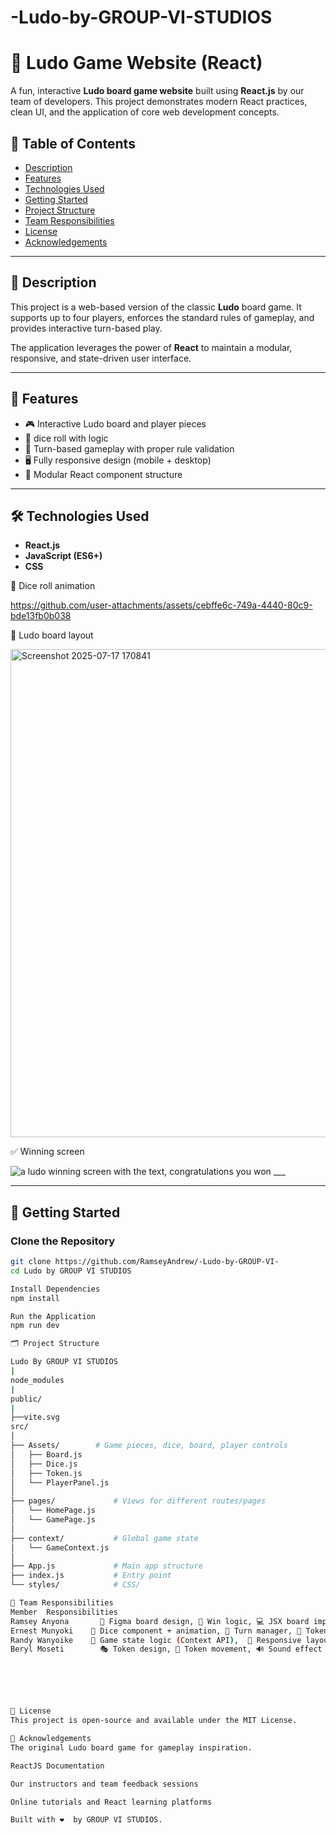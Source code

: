 # -Ludo-by-GROUP-VI-STUDIOS   
# 🎲 Ludo Game Website (React)

A fun, interactive **Ludo board game website** built using **React.js** by our team of developers. This project demonstrates modern React practices, clean UI, and the application of core web development concepts. 


## 📌 Table of Contents

- [Description](#description)
- [Features](#features)
- [Technologies Used](#technologies-used)
- [Getting Started](#getting-started)
- [Project Structure](#project-structure)
- [Team Responsibilities](#👥-team-responsibilities)
- [License](#license)
- [Acknowledgements](#🙌-acknowledgements)
---

## 🧾 Description

This project is a web-based version of the classic **Ludo** board game. It supports up to four players, enforces the standard rules of gameplay, and provides interactive turn-based play.

The application leverages the power of **React** to maintain a modular, responsive, and state-driven user interface.

---

## 🚀 Features

- 🎮 Interactive Ludo board and player pieces
- 🎲  dice roll with logic
- 🧠 Turn-based gameplay with proper rule validation
- 🖥 Fully responsive design (mobile + desktop)
- 🧩 Modular React component structure
  

---

## 🛠 Technologies Used

- **React.js** 
- **JavaScript (ES6+)**
- **CSS** 

🎲 Dice roll animation


https://github.com/user-attachments/assets/cebffe6c-749a-4440-80c9-bde13fb0b038



🧩 Ludo board layout

<img width="769" height="781" alt="Screenshot 2025-07-17 170841" src="https://github.com/user-attachments/assets/507a3813-1dac-402b-a98e-dc7dfc8b3f45" />


✅ Winning screen

![a ludo winning screen with the text, congratulations  you won ___](https://github.com/user-attachments/assets/cb5cbd98-446c-4eb9-8390-b9df943103e6)



---

## 🧰 Getting Started

### Clone the Repository

```bash
git clone https://github.com/RamseyAndrew/-Ludo-by-GROUP-VI-
cd Ludo by GROUP VI STUDIOS

Install Dependencies
npm install

Run the Application
npm run dev

🗂 Project Structure

Ludo By GROUP VI STUDIOS
|
node_modules
|
public/
|
├──vite.svg
src/
│
├── Assets/        # Game pieces, dice, board, player controls
│   ├── Board.js
│   ├── Dice.js
│   ├── Token.js
│   └── PlayerPanel.js
│
├── pages/             # Views for different routes/pages
│   └── HomePage.js
│   └── GamePage.js
│
├── context/           # Global game state
│   └── GameContext.js
│
├── App.js             # Main app structure
├── index.js           # Entry point
└── styles/            # CSS/

👥 Team Responsibilities
Member	Responsibilities
Ramsey Anyona   	🎨 Figma board design, 🧠 Win logic, 💻 JSX board implementation
Ernest Munyoki	  🎲 Dice component + animation, 🔁 Turn manager, 📍 Token capture logic
Randy Wanyoike	  🔄 Game state logic (Context API),  📱 Responsive layout (Tailwind),🖱 Clickable token logic
Beryl Moseti	    🎭 Token design, 🚀 Token movement, 🔊 Sound effect integration






📄 License
This project is open-source and available under the MIT License.

🙌 Acknowledgements
The original Ludo board game for gameplay inspiration.

ReactJS Documentation

Our instructors and team feedback sessions

Online tutorials and React learning platforms

Built with ❤️  by GROUP VI STUDIOS.


